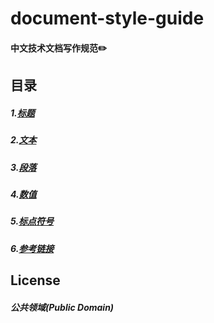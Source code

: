 # document-style-guide

#### 中文技术文档写作规范✏️

## 目录
##### 1.[标题](https://github.com/ChenxingWang93/document-style-guide/blob/main/docs/%E6%A0%87%E9%A2%98%20title.md)
##### 2.[文本](https://github.com/ChenxingWang93/document-style-guide/blob/main/docs/%E6%96%87%E6%9C%AC%20text.md)
##### 3.[段落](https://github.com/ChenxingWang93/document-style-guide/blob/main/docs/%E6%AE%B5%E8%90%BD%20paragraph.md)
##### 4.[数值](https://github.com/ChenxingWang93/document-style-guide/blob/main/docs/%E6%95%B0%E5%80%BC%20number.md)
##### 5.[标点符号](https://github.com/ChenxingWang93/document-style-guide/blob/main/docs/%E6%A0%87%E7%82%B9%E7%AC%A6%E5%8F%B7%20Marks.md)
##### 6.[参考链接](https://github.com/ligang-liu/document-style-guide/blob/master/docs/reference.md)

## License
##### 公共领域(Public Domain)
